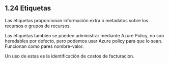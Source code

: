 ## 1.24 Etiquetas

Las etiquetas proporcionan información extra o metadatos sobre los recursos o
grupos de recursos.

Las etiquetas también se pueden administrar mediante Azure Policy, no son
heredables por defecto, pero podemos usar Azure policy para que lo sean.
Funcionan como pares nombre-valor.

Un uso de estas es la identificación de costos de facturación.

